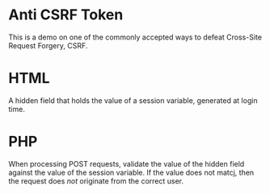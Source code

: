 # Anti CSRF Token

This is a demo on one of the commonly accepted ways to defeat Cross-Site Request Forgery, CSRF.

# HTML
A hidden field that holds the value of a session variable, generated at login time.

# PHP
When processing POST requests, validate the value of the hidden field against the value of the session variable. If the value does not matcj, then the request does *not* originate from the correct user.
